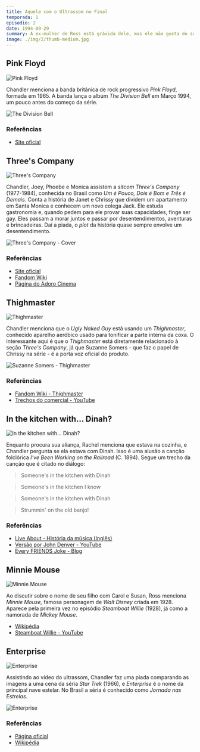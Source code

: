 ```yaml
---
title: Aquele com o Ultrassom no Final
temporada: 1
episodio: 2
date: 1994-09-29
summary: A ex-mulher de Ross está grávida dele, mas ele não gosta do sobrenome que ela escolheu para o bebê.
image: ./img/2/thumb-medium.jpg
---
```


## Pink Floyd

![Pink Floyd](./img/2/pink-floyd.png)

<cena>
  <chandler
    original="- ...before Pink Floyd comes out."
    traducao="- ...antes do show do Pink Floyd."
    ></chandler>
</cena>

Chandler menciona a banda britânica de rock progressivo *Pink Floyd*, formada
em 1965. A banda lança o albúm *The Division Bell* em Março 1994, um pouco
antes do começo da série.

![The Division Bell](./img/2/the-division-bell.jpg)

### Referências

- [Site oficial](https://www.pinkfloyd.com/)

## Three's Company

![Three's Company](./img/2/threes-company.png)

<cena>
  <chandler
    original="- I think this is the episode of Three's Company where's there's some kind
of misunderstanding."
    traducao="- Acho que este é o episódio de Three's Company onde há um mal-entendido."
  ></chandler>
  <phoebe
    original="- Then I've already seen this one."
    traducao="- Então, eu já vi."
  ></phoebe>
</cena>

Chandler, Joey, Phoebe e Monica assistem a *sitcom* *Three's Company* (1977-1984),
conhecida no Brasil como *Um é Pouco, Dois é Bom e Três é Demais*. Conta a história
de Janet e Chrissy que dividem um apartamento em Santa Monica e conhecem um novo
colega Jack. Ele estuda gastronomia e, quando pedem para ele provar suas capacidades,
finge ser gay. Eles passam a morar juntos e passar por desentendimentos, aventuras
e brincadeiras. Daí a piada, o *plot* da história quase sempre envolve um desentendimento.

![Three's Company - Cover](./img/2/threes-company-cover.jpg)

### Referências

- [Site oficial](http://www.threescompany.com/)
- [Fandom Wiki](https://threescompany.fandom.com/wiki/Three%27s_Company)
- [Página do Adoro Cinema](http://www.adorocinema.com/series/serie-387/foto-detalhada/?cmediafile=21161912)

## Thighmaster

![Thighmaster](./img/2/thighmaster.png)

<cena>
  <chandler
    original="- Ugly Naked Guy got a Thighmaster."
    traducao="- Peladão feio fazendo exercício!"
  ></chandler>
</cena>

Chandler menciona que o *Ugly Naked Guy* está usando um *Thighmaster*, conhecido
aparelho aeróbico usado para tonificar a parte interna da coxa. O interessante
aqui é que o *Thighmaster* está diretamente relacionado à seção *Three's Company*,
já que Suzanne Somers - que faz o papel de Chrissy na série - é a porta voz
oficial do produto.

![Suzanne Somers - Thighmaster](./img/2/suzanne-somers-thighmaster.jpg)

### Referências

- [Fandom Wiki - Thighmaster](https://threescompany.fandom.com/wiki/Suzanne_Somers#Spokeswoman_for_Thighmaster)
- [Trechos do comercial - YouTube](https://www.youtube.com/watch?v=2yVeef8AnYI)


## In the kitchen with... Dinah?

![In the kitchen with... Dinah?](./img/2/kitchen-with-dinah.png)

<cena>
  <rachel
    original="- I know I had it when I was in the kitchen with..."
    traducao="- Sei que estava com ela na cozinha com..."
  ></rachel>
  <chandler
    original="- Dinah?"
    traducao="- Dinah?"
  ></chandler>
</cena>

Enquanto procura sua aliança, Rachel menciona que estava na cozinha, e Chandler
pergunta se ela estava com Dinah. Isso é uma alusão a canção folclórica
*I've Been Working on the Railroad* (C. 1894). Segue um trecho da canção que
é citado no diálogo:

> Someone's in the kitchen with Dinah

> Someone's in the kitchen I know

> Someone's in the kitchen with Dinah

> Strummin' on the old banjo!

### Referências

- [Live About - História da música (Inglês)](https://www.liveabout.com/ive-been-working-on-the-railroad-traditional-1322525)
- [Versão por John Denver - YouTube](https://www.youtube.com/watch?v=AAI6wjXEV6g)
- [Every FRIENDS Joke - Blog](https://every-friends-joke.blogspot.com/2017/06/when-i-was-in-kitchen-with-dinah.html)

## Minnie Mouse

![Minnie Mouse](./img/2/minnie-mouse.png)

<cena>
  <dialogo
    :imagem="require('~/assets/img/carol-1.png')"
    original="- Minnie, if it's a girl."
    traducao="- Minnie, se for menina.">
  </dialogo>
  <ross
    original="- As in Mouse?"
    traducao="- Minnie Mouse?">
  </ross>
</cena>

Ao discutir sobre o nome de seu filho com Carol e Susan, Ross menciona *Minnie Mouse,*
famosa personagem de *Walt Disney* criada em 1928. Aparece pela primeira vez no
episódio *Steamboat Willie* (1928), já como a namorada de *Mickey Mouse*.

- [Wikipédia](https://pt.wikipedia.org/wiki/Minnie_Mouse)
- [Steamboat Willie - YouTube](https://www.youtube.com/watch?v=BBgghnQF6E4)

## Enterprise

![Enterprise](./img/2/enterprise.png)

<cena>
  <joey
    original="- What are we supposed to be seeing here?"
    traducao="- O que deveríamos ver?"
  ></joey>
  <chandler
    original="- I don't know, but I think it's about to attack the Enterprise."
    traducao="- Não sei, mas acho que vai atacar a Enterprise."
  ></chandler>
</cena>

Assistindo ao vídeo do ultrassom, Chandler faz uma piada comparando as imagens
a uma cena da séria *Star Trek* (1966), e *Enterprise* é o nome da principal nave estelar.
No Brasil a séria é conhecido como *Jornada nas Estrelas*.

![Enterprise](./img/2/enterprise-ship.jpg)

### Referências

- [Página oficial](https://intl.startrek.com/database_article/enterprise-nx-01)
- [Wikipédia](https://pt.wikipedia.org/wiki/USS_Enterprise_(Star_Trek))
